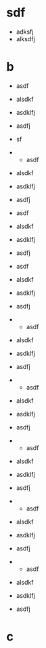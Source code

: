 # sdf 
- adksfj 
- alksdfj
# b
- asdf
- alsdkf
- asdklfj 
- asdfj 
- sf 
- - asdf
- alsdkf
- asdklfj 
- asdfj 

- asdf
- alsdkf
- asdklfj 
- asdfj 

- asdf
- alsdkf
- asdklfj 
- asdfj 
- - asdf
- alsdkf
- asdklfj 
- asdfj 
- - asdf
- alsdkf
- asdklfj 
- asdfj 
- - asdf
- alsdkf
- asdklfj 
- asdfj 
- - asdf
- alsdkf
- asdklfj 
- asdfj 
- - asdf
- alsdkf
- asdklfj 
- asdfj 
# c
